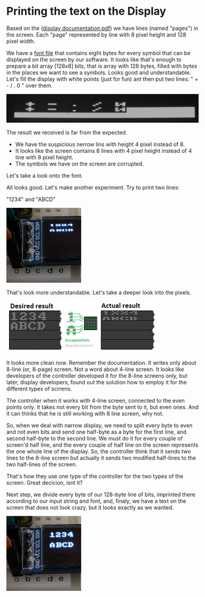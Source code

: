 # Printing the text on the Display

Based on the ([display documentation.pdf](docs/SSD1306.pdf)) we have lines (named "pages") in the screen. Each "page" represented by line with 8 pixel height and 128 pixel width.

We have a [font file](../main/font08x08.h) that contains eight bytes for every symbol that can be displayed on the screen by our software. It looks like that's enough to prepare a bit array [128x8] bits, that is array with 128 bytes, filled with bytes in the places we want to see a symbols. Looks good and understandable. Let's fill the display with white points (just for fun) ant then put two lines: " + - / . 0 " over them.

![Half - lines](Ch01_fig01_TwoLines.png)

The result we received is far from the expected.
- We have the suspicious nerrow lins with height 4 pixel instead of 8.
- It looks like the screen contains 8 lines with 4 pixel height instead of 4 line with 8 pixel height.
- The symbols we have on the screen are corrupted.


Let's take a look onto the font.


All looks good. Let's make another experiment. Try to print two lines:

"1234" and "ABCD"

![Crazy lines](Ch01_fig03.png)

That's look more understandable. Let's take a deeper look into the pixels.

![Crazy lines](Ch01_fig04.png)

It looks more clean now. Remember the documentation. It writes only about 8-line (or, 8-page) screen. Not a word about 4-line screen. It looks like developers of the controller developed it for the 8-line screens only, but later, display developers, found out the solution how to employ it for the different types of scrrens.

The controller when it works with 4-line screen, connected to the even points only. It takes not every bit from the byte sent to it, but even ones. And it can thinks that he is still working with 8 line screen, why not.

So, when we deal with narrow display, we need to split every byte to even and not even bits and send one half-byte as a byte for the first line, and second half-byte to the second line. We must do it for every couple of screen'd half line, and the every couple of half line on the screen represents the one whole line of the display. So, the controller think that it sends two lines to the 8-line screen but actually it sends two modified half-lines to the two half-lines of the screen. 

That's how they use one type of the controller for the two types of the screen. Great decicion, isnt it?

Next step, we divide every byte of our 128-byte line of bits, imprinted there according to our input string and font, and, finaly, we have a text on the screen that does not look crazy, but it looks exactly as we wanted.

![Expected lines finaly here](Ch01_fig05.png)


